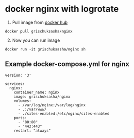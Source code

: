 # docker nginx with logrotate

1. Pull image from [docker hub](https://hub.docker.com/r/grischuksasha/nginx/)

`docker pull grischuksasha/nginx`

2. Now you can run image

`docker run -it grischuksasha/nginx sh`

## Example docker-compose.yml for nginx
```
version: '3'

services:
  nginx:
    container_name: nginx
    image: grischuksasha/nginx
    volumes:
      - /var/log/nginx:/var/log/nginx
      - .:/var/www/
      - ./sites-enabled:/etc/nginx/sites-enabled
    ports:
      - "80:80"
      - "443:443"
    restart: "always"
```